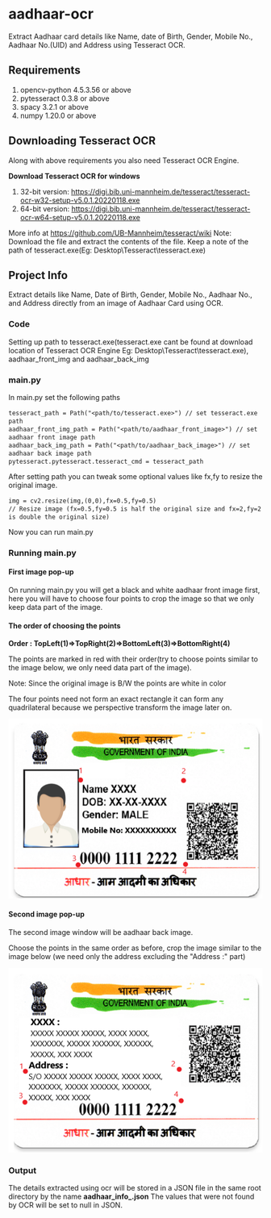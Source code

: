 # **aadhaar-ocr**
Extract Aadhaar card details like Name, date of Birth, Gender, Mobile No., Aadhaar No.(UID) and Address using Tesseract OCR.

## Requirements
1) opencv-python 4.5.3.56 or above
2) pytesseract 0.3.8 or above
3) spacy 3.2.1 or above
4) numpy 1.20.0 or above

## **Downloading Tesseract OCR**
Along with above requirements you also need Tesseract OCR Engine.

**Download Tesseract OCR for windows**
1) 32-bit version:
   https://digi.bib.uni-mannheim.de/tesseract/tesseract-ocr-w32-setup-v5.0.1.20220118.exe
2) 64-bit version:
   https://digi.bib.uni-mannheim.de/tesseract/tesseract-ocr-w64-setup-v5.0.1.20220118.exe

More info at https://github.com/UB-Mannheim/tesseract/wiki
Note: Download the file and extract the contents of the file. Keep a note of the path of tesseract.exe(Eg: Desktop\Tesseract\tesseract.exe)

## **Project Info**

Extract details like Name, Date of Birth, Gender, Mobile No., Aadhaar No., and Address directly from an image of Aadhaar Card using OCR.

### **Code**

Setting up path to tesseract.exe(tesseract.exe cant be found at download location of Tesseract OCR Engine Eg: Desktop\Tesseract\tesseract.exe),
aadhaar_front_img and aadhaar_back_img

### **main.py**
In main.py set the following paths
```
tesseract_path = Path("<path/to/tesseract.exe>") // set tesseract.exe path
aadhaar_front_img_path = Path("<path/to/aadhaar_front_image>") // set aadhaar front image path
aadhaar_back_img_path = Path("<path/to/aadhaar_back_image>") // set aadhaar back image path
pytesseract.pytesseract.tesseract_cmd = tesseract_path
```
After setting path you can tweak some optional values like fx,fy to resize the original image.
```
img = cv2.resize(img,(0,0),fx=0.5,fy=0.5)
// Resize image (fx=0.5,fy=0.5 is half the original size and fx=2,fy=2 is double the original size)
```
Now you can run main.py

### **Running main.py**
 
#### **First image pop-up**

On running main.py you will get a black and white aadhaar front image first, here you will have to choose four points to crop the image so 
that we only keep data part of the image.

#### **The order of choosing the points**

**Order : TopLeft(1)=>TopRight(2)=>BottomLeft(3)=>BottomRight(4)**

The points are marked in red with their order(try to choose points similar to the image below, we only need data part of the image).

Note: Since the original image is B/W the points are white in color

The four points need not form an exact rectangle it can form any quadrilateral because we perspective transform the image later on.

![alt text](https://github.com/wasdac9/aadhaar-ocr/blob/main/aadhaar_front_example.png)

#### **Second image pop-up**

The second image window will be aadhaar back image.

Choose the points in the same order as before, crop the image similar to the image below (we need only the address excluding the "Address :" part)

![alt text](https://github.com/wasdac9/aadhaar-ocr/blob/main/aadhaar_back_example.png)

### **Output**
The details extracted using ocr will be stored in a JSON file in the same root directory by the name **aadhaar_info_<time>.json**
The values that were not found by OCR  will be set to null in JSON.

